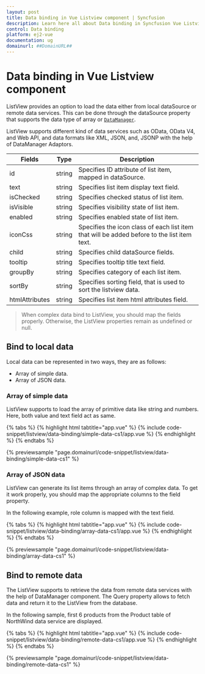```yaml
---
layout: post
title: Data binding in Vue Listview component | Syncfusion
description: Learn here all about Data binding in Syncfusion Vue Listview component of Syncfusion Essential JS 2 and more.
control: Data binding 
platform: ej2-vue
documentation: ug
domainurl: ##DomainURL##
---
```


# Data binding in Vue Listview component

ListView provides an option to load the data either from local dataSource or remote data services.
This can be done through the dataSource property that supports the data type of array or [`DataManager`](https://ej2.syncfusion.com/documentation/api/data/dataManager/).

ListView supports different kind of data services such as OData, OData V4, and Web API, and
data formats like XML, JSON, and, JSONP with the help of DataManager Adaptors.

| Fields | Type | Description |
|------|------|-------------|
| id | string | Specifies ID attribute of list item, mapped in dataSource. |
| text | string | Specifies list item display text field. |
| isChecked | string | Specifies checked status of list item. |
| isVisible | string | Specifies visibility state of list item. |
| enabled | string | Specifies enabled state of list item. |
| iconCss | string | Specifies the icon class of each list item that will be added before to the list item text. |
| child | string | Specifies child dataSource fields. |
| tooltip | string | Specifies tooltip title text field. |
| groupBy | string | Specifies category of each list item. |
| sortBy | string | Specifies sorting field, that is used to sort the listview data. |
| htmlAttributes | string | Specifies list item html attributes field. |

> When complex data bind to ListView, you should map the fields properly. Otherwise, the ListView properties remain as undefined or null.

## Bind to local data

Local data can be represented in two ways, they are as follows:

* Array of simple data.
* Array of JSON data.

### Array of simple data

ListView supports to load the array of primitive data like string and numbers. Here, both value and text field act as same.

{% tabs %}
{% highlight html tabtitle="app.vue" %}
{% include code-snippet/listview/data-binding/simple-data-cs1/app.vue %}
{% endhighlight %}
{% endtabs %}
        
{% previewsample "page.domainurl/code-snippet/listview/data-binding/simple-data-cs1" %}

### Array of JSON data

ListView can generate its list items through an array of complex data. To get it work properly, you should map the appropriate columns to the field property.

In the following example, role column is mapped with the text field.

{% tabs %}
{% highlight html tabtitle="app.vue" %}
{% include code-snippet/listview/data-binding/array-data-cs1/app.vue %}
{% endhighlight %}
{% endtabs %}
        
{% previewsample "page.domainurl/code-snippet/listview/data-binding/array-data-cs1" %}

## Bind to remote data

The ListView supports to retrieve the data from remote data services with the help of DataManager component.
The Query property allows to fetch data and return it to the ListView from the database.

In the following sample, first 6 products from the Product table of NorthWind data service are displayed.

{% tabs %}
{% highlight html tabtitle="app.vue" %}
{% include code-snippet/listview/data-binding/remote-data-cs1/app.vue %}
{% endhighlight %}
{% endtabs %}
        
{% previewsample "page.domainurl/code-snippet/listview/data-binding/remote-data-cs1" %}
